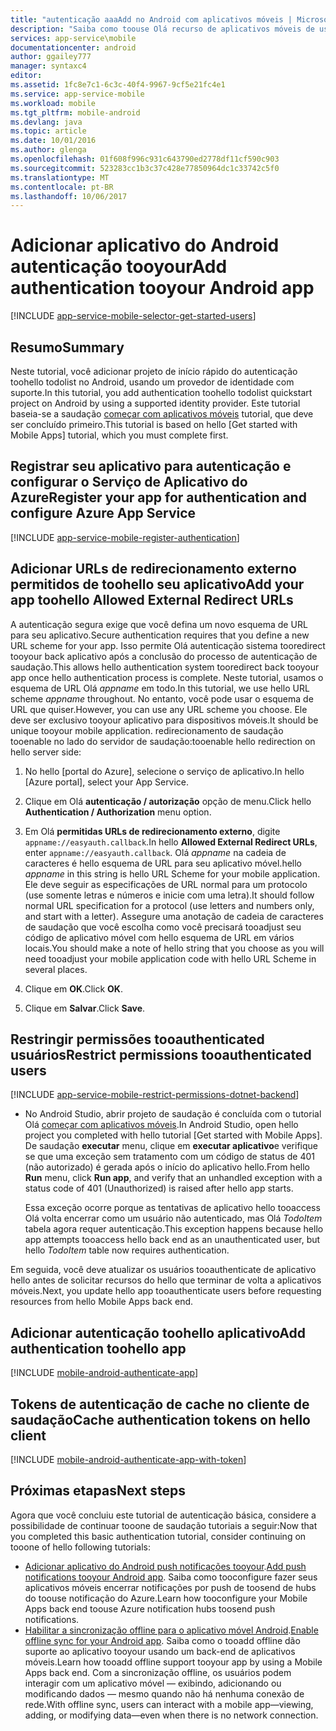 ```yaml
---
title: "autenticação aaaAdd no Android com aplicativos móveis | Microsoft Docs"
description: "Saiba como toouse Olá recurso de aplicativos móveis de usuários do serviço de aplicativo do Azure tooauthenticate do seu aplicativo do Android por meio de uma variedade de provedores de identidade, como Google, Facebook, Twitter e Microsoft."
services: app-service\mobile
documentationcenter: android
author: ggailey777
manager: syntaxc4
editor: 
ms.assetid: 1fc8e7c1-6c3c-40f4-9967-9cf5e21fc4e1
ms.service: app-service-mobile
ms.workload: mobile
ms.tgt_pltfrm: mobile-android
ms.devlang: java
ms.topic: article
ms.date: 10/01/2016
ms.author: glenga
ms.openlocfilehash: 01f608f996c931c643790ed2778df11cf590c903
ms.sourcegitcommit: 523283cc1b3c37c428e77850964dc1c33742c5f0
ms.translationtype: MT
ms.contentlocale: pt-BR
ms.lasthandoff: 10/06/2017
---
```

# <a name="add-authentication-tooyour-android-app"></a><span data-ttu-id="eea13-103">Adicionar aplicativo do Android autenticação tooyour</span><span class="sxs-lookup"><span data-stu-id="eea13-103">Add authentication tooyour Android app</span></span>
[!INCLUDE [app-service-mobile-selector-get-started-users](../../includes/app-service-mobile-selector-get-started-users.md)]

## <a name="summary"></a><span data-ttu-id="eea13-104">Resumo</span><span class="sxs-lookup"><span data-stu-id="eea13-104">Summary</span></span>
<span data-ttu-id="eea13-105">Neste tutorial, você adicionar projeto de início rápido do autenticação toohello todolist no Android, usando um provedor de identidade com suporte.</span><span class="sxs-lookup"><span data-stu-id="eea13-105">In this tutorial, you add authentication toohello todolist quickstart project on Android by using a supported identity provider.</span></span> <span data-ttu-id="eea13-106">Este tutorial baseia-se a saudação [começar com aplicativos móveis] tutorial, que deve ser concluído primeiro.</span><span class="sxs-lookup"><span data-stu-id="eea13-106">This tutorial is based on hello [Get started with Mobile Apps] tutorial, which you must complete first.</span></span>

## <span data-ttu-id="eea13-107"><a name="register"></a>Registrar seu aplicativo para autenticação e configurar o Serviço de Aplicativo do Azure</span><span class="sxs-lookup"><span data-stu-id="eea13-107"><a name="register"></a>Register your app for authentication and configure Azure App Service</span></span>
[!INCLUDE [app-service-mobile-register-authentication](../../includes/app-service-mobile-register-authentication.md)]

## <span data-ttu-id="eea13-108"><a name="redirecturl"></a>Adicionar URLs de redirecionamento externo permitidos de toohello seu aplicativo</span><span class="sxs-lookup"><span data-stu-id="eea13-108"><a name="redirecturl"></a>Add your app toohello Allowed External Redirect URLs</span></span>

<span data-ttu-id="eea13-109">A autenticação segura exige que você defina um novo esquema de URL para seu aplicativo.</span><span class="sxs-lookup"><span data-stu-id="eea13-109">Secure authentication requires that you define a new URL scheme for your app.</span></span> <span data-ttu-id="eea13-110">Isso permite Olá autenticação sistema tooredirect tooyour back aplicativo após a conclusão do processo de autenticação de saudação.</span><span class="sxs-lookup"><span data-stu-id="eea13-110">This allows hello authentication system tooredirect back tooyour app once hello authentication process is complete.</span></span> <span data-ttu-id="eea13-111">Neste tutorial, usamos o esquema de URL Olá _appname_ em todo.</span><span class="sxs-lookup"><span data-stu-id="eea13-111">In this tutorial, we use hello URL scheme _appname_ throughout.</span></span> <span data-ttu-id="eea13-112">No entanto, você pode usar o esquema de URL que quiser.</span><span class="sxs-lookup"><span data-stu-id="eea13-112">However, you can use any URL scheme you choose.</span></span> <span data-ttu-id="eea13-113">Ele deve ser exclusivo tooyour aplicativo para dispositivos móveis.</span><span class="sxs-lookup"><span data-stu-id="eea13-113">It should be unique tooyour mobile application.</span></span> <span data-ttu-id="eea13-114">redirecionamento de saudação tooenable no lado do servidor de saudação:</span><span class="sxs-lookup"><span data-stu-id="eea13-114">tooenable hello redirection on hello server side:</span></span>

1. <span data-ttu-id="eea13-115">No hello [portal do Azure], selecione o serviço de aplicativo.</span><span class="sxs-lookup"><span data-stu-id="eea13-115">In hello [Azure portal], select your App Service.</span></span>

2. <span data-ttu-id="eea13-116">Clique em Olá **autenticação / autorização** opção de menu.</span><span class="sxs-lookup"><span data-stu-id="eea13-116">Click hello **Authentication / Authorization** menu option.</span></span>

3. <span data-ttu-id="eea13-117">Em Olá **permitidas URLs de redirecionamento externo**, digite `appname://easyauth.callback`.</span><span class="sxs-lookup"><span data-stu-id="eea13-117">In hello **Allowed External Redirect URLs**, enter `appname://easyauth.callback`.</span></span>  <span data-ttu-id="eea13-118">Olá _appname_ na cadeia de caracteres é hello esquema de URL para seu aplicativo móvel.</span><span class="sxs-lookup"><span data-stu-id="eea13-118">hello _appname_ in this string is hello URL Scheme for your mobile application.</span></span>  <span data-ttu-id="eea13-119">Ele deve seguir as especificações de URL normal para um protocolo (use somente letras e números e inicie com uma letra).</span><span class="sxs-lookup"><span data-stu-id="eea13-119">It should follow normal URL specification for a protocol (use letters and numbers only, and start with a letter).</span></span>  <span data-ttu-id="eea13-120">Assegure uma anotação de cadeia de caracteres de saudação que você escolha como você precisará tooadjust seu código de aplicativo móvel com hello esquema de URL em vários locais.</span><span class="sxs-lookup"><span data-stu-id="eea13-120">You should make a note of hello string that you choose as you will need tooadjust your mobile application code with hello URL Scheme in several places.</span></span>

4. <span data-ttu-id="eea13-121">Clique em **OK**.</span><span class="sxs-lookup"><span data-stu-id="eea13-121">Click **OK**.</span></span>

5. <span data-ttu-id="eea13-122">Clique em **Salvar**.</span><span class="sxs-lookup"><span data-stu-id="eea13-122">Click **Save**.</span></span>

## <span data-ttu-id="eea13-123"><a name="permissions"></a>Restringir permissões tooauthenticated usuários</span><span class="sxs-lookup"><span data-stu-id="eea13-123"><a name="permissions"></a>Restrict permissions tooauthenticated users</span></span>
[!INCLUDE [app-service-mobile-restrict-permissions-dotnet-backend](../../includes/app-service-mobile-restrict-permissions-dotnet-backend.md)]

* <span data-ttu-id="eea13-124">No Android Studio, abrir projeto de saudação é concluída com o tutorial Olá [começar com aplicativos móveis].</span><span class="sxs-lookup"><span data-stu-id="eea13-124">In Android Studio, open hello project you completed with hello tutorial [Get started with Mobile Apps].</span></span> <span data-ttu-id="eea13-125">De saudação **executar** menu, clique em **executar aplicativo**e verifique se que uma exceção sem tratamento com um código de status de 401 (não autorizado) é gerada após o início do aplicativo hello.</span><span class="sxs-lookup"><span data-stu-id="eea13-125">From hello **Run** menu, click **Run app**, and verify that an unhandled exception with a status code of 401 (Unauthorized) is raised after hello app starts.</span></span>

     <span data-ttu-id="eea13-126">Essa exceção ocorre porque as tentativas de aplicativo hello tooaccess Olá volta encerrar como um usuário não autenticado, mas Olá *TodoItem* tabela agora requer autenticação.</span><span class="sxs-lookup"><span data-stu-id="eea13-126">This exception happens because hello app attempts tooaccess hello back end as an unauthenticated user, but hello *TodoItem* table now requires authentication.</span></span>

<span data-ttu-id="eea13-127">Em seguida, você deve atualizar os usuários tooauthenticate de aplicativo hello antes de solicitar recursos do hello que terminar de volta a aplicativos móveis.</span><span class="sxs-lookup"><span data-stu-id="eea13-127">Next, you update hello app tooauthenticate users before requesting resources from hello Mobile Apps back end.</span></span> 

## <a name="add-authentication-toohello-app"></a><span data-ttu-id="eea13-128">Adicionar autenticação toohello aplicativo</span><span class="sxs-lookup"><span data-stu-id="eea13-128">Add authentication toohello app</span></span>
[!INCLUDE [mobile-android-authenticate-app](../../includes/mobile-android-authenticate-app.md)]



## <span data-ttu-id="eea13-129"><a name="cache-tokens"></a>Tokens de autenticação de cache no cliente de saudação</span><span class="sxs-lookup"><span data-stu-id="eea13-129"><a name="cache-tokens"></a>Cache authentication tokens on hello client</span></span>
[!INCLUDE [mobile-android-authenticate-app-with-token](../../includes/mobile-android-authenticate-app-with-token.md)]

## <a name="next-steps"></a><span data-ttu-id="eea13-130">Próximas etapas</span><span class="sxs-lookup"><span data-stu-id="eea13-130">Next steps</span></span>
<span data-ttu-id="eea13-131">Agora que você concluiu este tutorial de autenticação básica, considere a possibilidade de continuar tooone de saudação tutoriais a seguir:</span><span class="sxs-lookup"><span data-stu-id="eea13-131">Now that you completed this basic authentication tutorial, consider continuing on tooone of hello following tutorials:</span></span>

* <span data-ttu-id="eea13-132">[Adicionar aplicativo do Android push notificações tooyour](app-service-mobile-android-get-started-push.md).</span><span class="sxs-lookup"><span data-stu-id="eea13-132">[Add push notifications tooyour Android app](app-service-mobile-android-get-started-push.md).</span></span>
  <span data-ttu-id="eea13-133">Saiba como tooconfigure fazer seus aplicativos móveis encerrar notificações por push de toosend de hubs do toouse notificação do Azure.</span><span class="sxs-lookup"><span data-stu-id="eea13-133">Learn how tooconfigure your Mobile Apps back end toouse Azure notification hubs toosend push notifications.</span></span>
* <span data-ttu-id="eea13-134">[Habilitar a sincronização offline para o aplicativo móvel Android](app-service-mobile-android-get-started-offline-data.md).</span><span class="sxs-lookup"><span data-stu-id="eea13-134">[Enable offline sync for your Android app](app-service-mobile-android-get-started-offline-data.md).</span></span>
  <span data-ttu-id="eea13-135">Saiba como o tooadd offline dão suporte ao aplicativo tooyour usando um back-end de aplicativos móveis.</span><span class="sxs-lookup"><span data-stu-id="eea13-135">Learn how tooadd offline support tooyour app by using a Mobile Apps back end.</span></span> <span data-ttu-id="eea13-136">Com a sincronização offline, os usuários podem interagir com um aplicativo móvel &mdash; exibindo, adicionando ou modificando dados &mdash; mesmo quando não há nenhuma conexão de rede.</span><span class="sxs-lookup"><span data-stu-id="eea13-136">With offline sync, users can interact with a mobile app&mdash;viewing, adding, or modifying data&mdash;even when there is no network connection.</span></span>

<!-- Anchors. -->
[Register your app for authentication and configure Mobile Services]: #register
[Restrict table permissions tooauthenticated users]: #permissions
[Add authentication toohello app]: #add-authentication
[Store authentication tokens on hello client]: #cache-tokens
[Refresh expired tokens]: #refresh-tokens
[Next Steps]:#next-steps


<!-- URLs. -->
[começar com aplicativos móveis]: app-service-mobile-android-get-started.md
